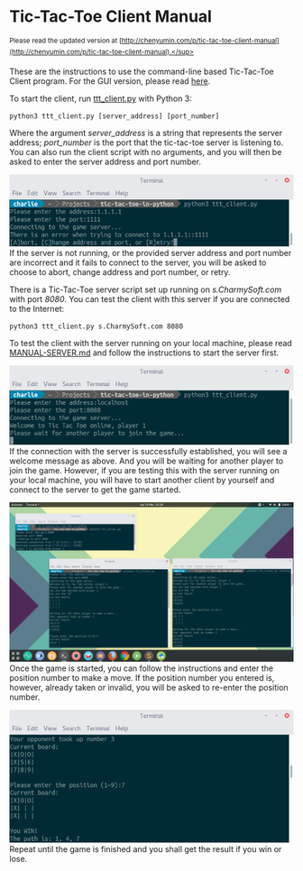 Tic-Tac-Toe Client Manual
========================
<sup>Please read the updated version at [http://chenyumin.com/p/tic-tac-toe-client-manual](http://chenyumin.com/p/tic-tac-toe-client-manual).</sup>

These are the instructions to use the command-line based Tic-Tac-Toe Client program. For the GUI version, please read [here](../README.md).  

To start the client, run [ttt_client.py](http://github.com/CharmySoft/tic-tac-toe-in-python/raw/master/ttt_client.py) with Python 3:  

	python3 ttt_client.py [server_address] [port_number]

Where the argument *server_address* is a string that represents the server address; *port_number* is the port that the tic-tac-toe server is listening to. You can also run the client script with no arguments, and you will then be asked to enter the server address and port number.  

![Client Connect Error](./img/client-connect-error.png?raw=true "Client Connect Error")  
If the server is not running, or the provided server address and port number are incorrect and it fails to connect to the server, you will be asked to choose to abort, change address and port number, or retry.  

There is a Tic-Tac-Toe server script set up running on *s.CharmySoft.com* with port *8080*. You can test the client with this server if you are connected to the Internet:

	python3 ttt_client.py s.CharmySoft.com 8080

To test the client with the server running on your local machine, please read [MANUAL-SERVER.md](MANUAL-SERVER.md) and follow the instructions to start the server first.  

![Client Connect Success](./img/client-connect-success.png?raw=true "Client Connect Success")  
If the connection with the server is successfully established, you will see a welcome message as above. And you will be waiting for another player to join the game. However, if you are testing this with the server running on your local machine, you will have to start another client by yourself and connect to the server to get the game started.  

![Client Game](./img/client-game.png?raw=true "Client Game")  
Once the game is started, you can follow the instructions and enter the position number to make a move. If the position number you entered is, however, already taken or invalid, you will be asked to re-enter the position number.  

![Client Result](./img/client-result.png?raw=true "Client Result")  
Repeat until the game is finished and you shall get the result if you win or lose.